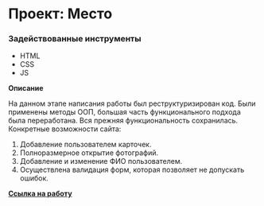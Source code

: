 # Проект: Место

### Задействованные инструменты

* HTML
* CSS
* JS

**Описание**

На данном этапе написания работы был реструктуризирован код. Были применены методы ООП, большая часть функционального подхода была переработана.
Вся прежняя функциональность сохранилась.
Конкретные возможности сайта:
1. Добавление пользователем карточек.
2. Полноразмерное открытие фотографий.
3. Добавление и изменение ФИО пользователем.
4. Осуществлена валидация форм, которая позволяет не допускать ошибок.

**[Ссылка на работу](https://venoletto.github.io/mesto/)**

